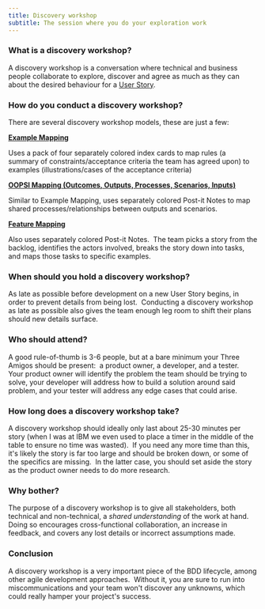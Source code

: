 ```yaml
---
title: Discovery workshop
subtitle: The session where you do your exploration work
---
```


### What is a discovery workshop?

A discovery workshop is a conversation where technical and business people collaborate to explore, discover and agree as much as they can about the desired behaviour for a [User Story](/docs/terms/user-story/).

### How do you conduct a discovery workshop?

There are several discovery workshop models, these are just a few:

[**Example Mapping**](/docs/bdd/example-mapping/)

Uses a pack of four separately colored index cards to map rules (a summary of constraints/acceptance criteria the team has agreed upon) to examples (illustrations/cases of the acceptance criteria)

[**OOPSI Mapping (Outcomes, Outputs, Processes, Scenarios, Inputs)**](https://jennyjmar.com/2016/04/16/bdd-discovery-and-oopsi/)

Similar to Example Mapping, uses separately colored Post-it Notes to map shared processes/relationships between outputs and scenarios.

[**Feature Mapping**](https://johnfergusonsmart.com/feature-mapping-a-simpler-path-from-stories-to-executable-acceptance-criteria/)

Also uses separately colored Post-it Notes.  The team picks a story from the backlog, identifies the actors involved, breaks the story down into tasks, and maps those tasks to specific examples.

### When should you hold a discovery workshop?

As late as possible before development on a new User Story begins, in order to prevent details from being lost.  Conducting a discovery workshop as late as possible also gives the team enough leg room to shift their plans should new details surface.

### Who should attend?

A good rule-of-thumb is 3-6 people, but at a bare minimum your Three Amigos should be present:  a product owner, a developer, and a tester.  Your product owner will identify the problem the team should be trying to solve, your developer will address how to build a solution around said problem, and your tester will address any edge cases that could arise. 

### How long does a discovery workshop take?

A discovery workshop should ideally only last about 25-30 minutes per story (when I was at IBM we even used to place a timer in the middle of the table to ensure no time was wasted).  If you need any more time than this, it's likely the story is far too large and should be broken down, or some of the specifics are missing.  In the latter case, you should set aside the story as the product owner needs to do more research.

### Why bother?

The purpose of a discovery workshop is to give all stakeholders, both technical and non-technical, a *shared understanding* of the work at hand.  Doing so encourages cross-functional collaboration, an increase in feedback, and covers any lost details or incorrect assumptions made.

### Conclusion

A discovery workshop is a very important piece of the BDD lifecycle, among other agile development approaches.  Without it, you are sure to run into miscommunications and your team won't discover any unknowns, which could really hamper your project's success.
